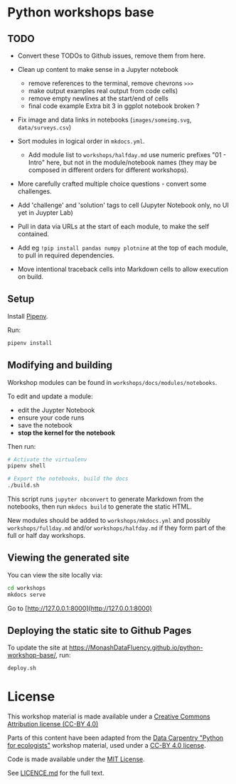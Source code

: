 # Python workshops base

## TODO

* Convert these TODOs to Github issues, remove them from here.

* Clean up content to make sense in a Jupyter notebook
  - remove references to the terminal, remove chevrons `>>>`
  - make output examples real output from code cells)
  - remove empty newlines at the start/end of cells
  - final code example Extra bit 3 in ggplot notebook broken ?

* Fix image and data links in notebooks (`images/someimg.svg`, `data/surveys.csv`)

* Sort modules in logical order in `mkdocs.yml`.
  - Add module list to `workshops/halfday.md` use numeric prefixes "01 - Intro" here, but not in the module/notebook names (they may be composed in different orders for different workshops).
  
* More carefully crafted multiple choice questions - convert some challenges.

* Add 'challenge' and 'solution' tags to cell (Jupyter Notebook only, no UI yet in Juypter Lab)

* Pull in data via URLs at the start of each module, to make the self contained.

* Add eg `!pip install pandas numpy plotnine` at the top of each module, 
  to pull in required dependencies.

* Move intentional traceback cells into Markdown cells to allow execution on build.


## Setup

Install [Pipenv](https://docs.pipenv.org/).

Run:

```bash
pipenv install
```

## Modifying and building

Workshop modules can be found in `workshops/docs/modules/notebooks`.

To edit and update a module:
* edit the Juypter Notebook
* ensure your code runs
* save the notebook
* **stop the kernel for the notebook**

Then run:

```bash
# Activate the virtualenv
pipenv shell

# Export the notebooks, build the docs
./build.sh
```

This script runs `jupyter nbconvert` to generate Markdown from the notebooks, then run `mkdocs build` to generate the static HTML.

New modules should be added to `workshops/mkdocs.yml` and possibly `workshops/fullday.md` and/or `workshops/halfday.md` if they form part of the full or half day workshops.

## Viewing the generated site

You can view the site locally via:

```bash
cd workshops
mkdocs serve
```

Go to [http://127.0.0.1:8000](http://127.0.0.1:8000)

## Deploying the static site to Github Pages

To update the site at https://MonashDataFluency.github.io/python-workshop-base/, run:

```bash
deploy.sh
```

# License

This workshop material is made available under a [Creative Commons Attribution license (CC-BY 4.0)](https://creativecommons.org/licenses/by/4.0/legalcode)

Parts of this content have been adapted from the [Data Carpentry "Python for ecologists"](http://www.datacarpentry.org/python-ecology-lesson/) workshop material, used under a [CC-BY 4.0 license](https://creativecommons.org/licenses/by/4.0/legalcode).

Code is made available under the [MIT License](http://opensource.org/licenses/mit-license.html).

See [LICENCE.md](LICENSE.md) for the full text.
